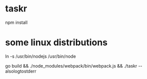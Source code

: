 # taskr

npm install
# some linux distributions
ln -s /usr/bin/nodejs /usr/bin/node

go build && ./node_modules/webpack/bin/webpack.js && ./taskr --alsologtostderr